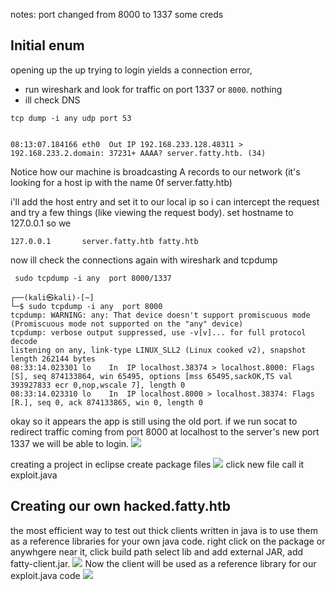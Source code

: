 
notes:
port changed from 8000 to 1337
some creds
## Initial enum
opening up the up trying to login yields a connection error, 
- run wireshark and look for traffic on port 1337 or  `8000`. nothing
- ill check DNS 
```
tcp dump -i any udp port 53


08:13:07.184166 eth0  Out IP 192.168.233.128.48311 > 192.168.233.2.domain: 37231+ AAAA? server.fatty.htb. (34)
```
Notice how our machine is broadcasting A records to our network (it's looking for a host ip with the name 0f server.fatty.htb)

i'll add the host entry and set it to our local ip so i can intercept the request and try a few things (like viewing the request body).
set hostname to 127.0.0.1 so we 
```
127.0.0.1       server.fatty.htb fatty.htb
```

now ill check the connections again with wireshark and tcpdump

```
 sudo tcpdump -i any  port 8000/1337
```
```
┌──(kali㉿kali)-[~]
└─$ sudo tcpdump -i any  port 8000 
tcpdump: WARNING: any: That device doesn't support promiscuous mode
(Promiscuous mode not supported on the "any" device)
tcpdump: verbose output suppressed, use -v[v]... for full protocol decode
listening on any, link-type LINUX_SLL2 (Linux cooked v2), snapshot length 262144 bytes
08:33:14.023301 lo    In  IP localhost.38374 > localhost.8000: Flags [S], seq 874133864, win 65495, options [mss 65495,sackOK,TS val 393927833 ecr 0,nop,wscale 7], length 0
08:33:14.023310 lo    In  IP localhost.8000 > localhost.38374: Flags [R.], seq 0, ack 874133865, win 0, length 0

```
okay so it appears the app is still using the old port. if we run socat to redirect traffic coming from port 8000 at localhost to the server's new port 1337 we will be able to login.
![](Pasted%20image%2020250718160933.png)

creating a project in eclipse
create package files
![](Pasted%20image%2020250718163148.png)
click new file call it exploit.java
## Creating our own hacked.fatty.htb

the most efficient way to test out thick   clients written in java  is to use them as a reference libraries for your own java code. 
right click on the package or anywhgere near it, click build path
select lib and add external JAR, add fatty-client.jar.
![](Pasted%20image%2020250719105706.png)
Now the client will be used as a reference library for our exploit.java code
![](Pasted%20image%2020250719105833.png)
